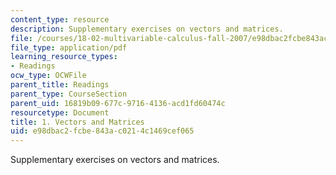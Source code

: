 ```yaml
---
content_type: resource
description: Supplementary exercises on vectors and matrices.
file: /courses/18-02-multivariable-calculus-fall-2007/e98dbac2fcbe843ac0214c1469cef065_vectors_matrices.pdf
file_type: application/pdf
learning_resource_types:
- Readings
ocw_type: OCWFile
parent_title: Readings
parent_type: CourseSection
parent_uid: 16819b09-677c-9716-4136-acd1fd60474c
resourcetype: Document
title: 1. Vectors and Matrices
uid: e98dbac2-fcbe-843a-c021-4c1469cef065
---
```

Supplementary exercises on vectors and matrices.

